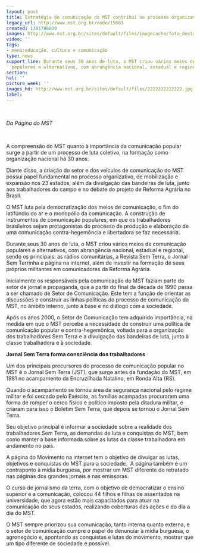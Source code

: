 ```yaml
---
layout: post
title: Estratégia de comunicação do MST contribui no processo organizativo
legacy_url: http://www.mst.org.br/node/15683
created: 1391786039
images: http://www.mst.org.br/sites/default/files/imagecache/foto_destaque/2222222222222.jpg
video: ''
tags:
- menu:educação, cultura e comunicação
type: news
support_line: Durante seus 30 anos de luta, o MST criou vários meios de comunicação
  populares e alternativos, com abrangência nacional, estadual e regional.
section: 
hat: ''
picture_week: ''
images_hd: http://www.mst.org.br/sites/default/files/2222222222222.jpg
label: 
---
```

<p>&nbsp;</p><p><em>Da Página do MST</em></p><p>&nbsp;</p><p>A compreensão do MST quanto à importância da comunicação popular surge a partir de um processo de luta coletivo, na formação como organização nacional há 30 anos.</p><p>Diante disso, a criação do setor e dos veículos de comunicação do MST possui papel fundamental no processo organizativo, de mobilização e expansão nos 23 estados, além da divulgação das bandeiras de luta, junto aos trabalhadores do campo e no debate do projeto de Reforma Agrária no Brasil.</p><p>O MST luta pela democratização dos meios de comunicação, o fim do latifúndio do ar e o monopólio da comunicação. A construção de instrumentos de comunicação populares, em que os trabalhadores brasileiros sejam protagonistas do processo de produção e elaboração de uma comunicação contra-hegemôncia e libertadora se faz necessária.</p><p>Durante seus 30 anos de luta, o MST criou vários meios de comunicação populares e alternativos, com abrangência nacional, estadual e regional, sendo os principais: as rádios comunitárias, a Revista Sem Terra, o Jornal Sem Terrinha e página na internet, além de investir na formação de seus próprios militantes em comunicadores da Reforma Agrária.</p><p>Inicialmente os responsáveis pela comunicação do MST faziam parte do setor de jornal e propaganda, que a partir do final da década de 1990 passa a ser chamado de Setor de Comunicação. Este tem a função de orientar as discussões e construir as linhas políticas do processo de comunicação do MST, no âmbito interno, junto à base e no diálogo com a sociedade. &nbsp;</p><p>Após os anos 2000, o Setor de Comunicação tem adquirido importância, na medida em que o MST percebe a necessidade de construir uma política de comunicação popular e contra-hegemônica, voltada para a organização dos trabalhadores Sem Terra e a divulgação das bandeiras de luta, junto à classe trabalhadora e à sociedade.</p><p><strong>Jornal Sem Terra forma consciência dos trabalhadores</strong></p><p>Um dos principais precursores do processo de comunicação popular no MST é o Jornal Sem Terra (JST), que surge antes da fundação do MST, em 1981 no acampamento da Encruzilhada Natalino, em Ronda Alta (RS).</p><p>Quando o acampamento se tornou área de segurança nacional pelo regime militar e foi cercado pelo Exército, as famílias acampadas procuraram uma forma de romper o cerco físico e político imposto pela ditadura militar, e criaram para isso o Boletim Sem Terra, que depois se tornou o Jornal Sem Terra.</p><p>Seu objetivo principal é informar a sociedade sobre a realidade dos trabalhadores Sem Terra, as demandas de luta e conquistas do MST, bem como manter a base informada sobre as lutas da classe trabalhadora em andamento no país.</p><p>A página do Movimento na internet tem o objetivo de divulgar as lutas, objetivos e conquistas do MST para a sociedade. &nbsp;A página também é um contraponto à mídia burguesa, por mostrar um MST diferente do retratado nas páginas dos grandes jornais e nas emissoras.</p><p>O curso de jornalismo da terra, com o objetivo de democratizar o ensino superior e a comunicação, colocou 44 filhos e filhas de assentados na universidade, que agora estão mais capacitados para atuar na comunicação de seus estados, realizando coberturas das ações e do dia a dia do MST.</p><p>O MST sempre priorizou sua comunicação, tanto interna quanto externa, e o setor de comunicação cumpre o papel de denunciar a mídia burguesa, o agronegócio e, apontando as conquistas e lutas do movimento, mostrar que um tipo diferente de sociedade é possível.</p><p>&nbsp;</p>
